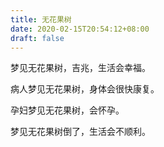 ```yaml
---
title: 无花果树
date: 2020-02-15T20:54:12+08:00
draft: false
---
```


梦见无花果树，吉兆，生活会幸福。

病人梦见无花果树，身体会很快康复。

孕妇梦见无花果树，会怀孕。

梦见无花果树倒了，生活会不顺利。